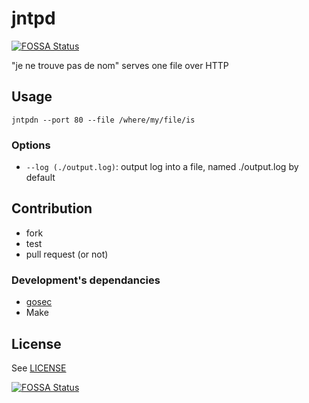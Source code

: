 # jntpd
[![FOSSA Status](https://app.fossa.io/api/projects/git%2Bgithub.com%2Fdeogracia%2Fjntpdn.svg?type=shield)](https://app.fossa.io/projects/git%2Bgithub.com%2Fdeogracia%2Fjntpdn?ref=badge_shield)

"je ne trouve pas de nom" serves one file over HTTP

## Usage

```
jntpdn --port 80 --file /where/my/file/is
```

### Options
* `--log (./output.log)`: output log into a file, named ./output.log  by default


## Contribution

* fork
* test
* pull request (or not)

### Development's dependancies

* [gosec](https://github.com/securego/gosec)
* Make


## License
See [LICENSE](./LICENSE)

[![FOSSA Status](https://app.fossa.io/api/projects/git%2Bgithub.com%2Fdeogracia%2Fjntpdn.svg?type=large)](https://app.fossa.io/projects/git%2Bgithub.com%2Fdeogracia%2Fjntpdn?ref=badge_large)
